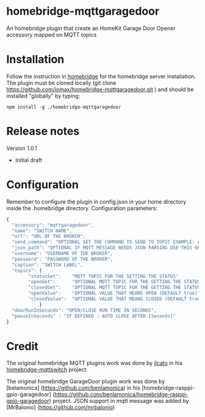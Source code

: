 # homebridge-mqttgaragedoor
An homebridge plugin that create an HomeKit Garage Door Opener accessory mapped on MQTT topics

# Installation
Follow the instruction in [homebridge](https://www.npmjs.com/package/homebridge) for the homebridge server installation.
The plugin must be cloned locally (git clone https://github.com/iomax/homebridge-mqttgaragedoor.git ) and should be installed "globally" by typing:

    npm install -g ./homebridge-mqttgaragedoor
   
# Release notes
Version 1.0.1
+ Initial draft

# Configuration
Remember to configure the plugin in config.json in your home directory inside the .homebridge directory. Configuration parameters:
```javascript
{
  "accessory": "mqttgaragedoor",
  "name": "SWITCH NAME",
  "url": "URL OF THE BROKER",
  "send_command": "OPTIONAL SET THE COMMAND TO SEND TO TOPIC EXAMPLE: garage_click",
  "json_path": "OPTIONAL IF MQTT MESSAGE NEEDS JSON PARSING USE THIS OPTION TO SET JSON PATH EXAMPLE: some_path",
  "username": "USERNAME OF THE BROKER",
  "password": "PASSWORD OF THE BROKER",
  "caption": "SWITCH LABEL",
  "topics": {
		"statusSet":    "MQTT TOPIC FOR THE SETTING THE STATUS"
		"openGet":      "OPTIONAL MQTT TOPIC FOR THE GETTING THE STATUS OF OPEN SWITCH",
		"closedGet":    "OPTIONAL MQTT TOPIC FOR THE GETTING THE STATUS OF CLOSED SWITCH",
		"openValue":    "OPTIONAL VALUE THAT MEANS OPEN (DEFAULT true)"
		"closedValue":  "OPTIONAL VALUE THAT MEANS CLOSED (DEFAULT true)"
            }
  "doorRunInSeconds": "OPEN/CLOSE RUN TIME IN SECONDS",
  "pauseInSeconds" : "IF DEFINED : AUTO CLOSE AFTER [Seconds]"
}
```

# Credit

The original homebridge MQTT plugins work was done by [ilcato](https://github.com/ilcato) in his [homebridge-mqttswitch](https://github.com/ilcato/homebridge-mqttswitch) project.

The original homebridge GarageDoor plugin work was done by [belamonica] (https://github.com/benlamonica) in his [homebridge-rasppi-gpio-garagedoor] (https://github.com/benlamonica/homebridge-rasppi-gpio-garagedoor) project.
JSON support in mqtt message was added by [MrBalonio] (https://github.com/mrbalonio)
